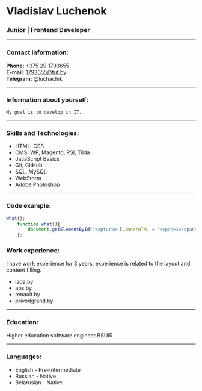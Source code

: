 # Vladislav Luchenok
### Junior | Frontend Developer

---
### Contact information:

**Phone:** +375 29 1793655<br>
**E-mail:** 1793655@tut.by<br>
**Telegram:** @luchachik<br>

---
### Information about yourself:

    My goal is to develop in IT.
 
---
### Skills and Technologies:

- HTML, CSS
- CMS: WP, Magento, RSI, Tilda
- JavaScript Basics
- Git, GitHub
- SQL, MySQL
- WebStorm 
- Adobe Photoshop

---
### Code example:


```javascript
what();
    function what(){
        document.getElementById('kapturse').innerHTML = '<span>1</span>';
    }; 
```
### Work experience:

I have work experience for 3 years,
experience is related to the layout and content filling.
- lada.by
- aps.by
- renault.by 
- privodgrand.by

---
### Education:

 Higher education software engineer BSUIR
 
---
### Languages:

- English \- Pre-Intermediate 
- Russian \- Native
- Belarusian \- Native